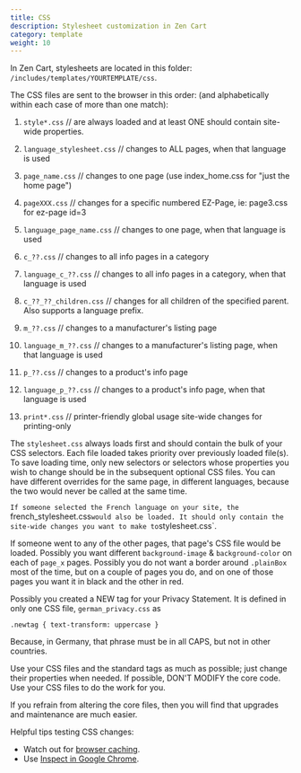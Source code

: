 ```yaml
---
title: CSS 
description: Stylesheet customization in Zen Cart 
category: template
weight: 10
---
```


In Zen Cart, stylesheets are located in this folder: 
`/includes/templates/YOURTEMPLATE/css`. 

The CSS files are sent to the browser in this order: (and alphabetically within each case of more than one match):

1. `style*.css` // are always loaded and at least ONE should contain site-wide properties. 

1. `language_stylesheet.css` // changes to ALL pages, when that language is used

1. `page_name.css` // changes to one page (use index_home.css for "just the home page") 

1. `pageXXX.css` // changes for a specific numbered EZ-Page, ie: page3.css for ez-page id=3 

1. `language_page_name.css` // changes to one page, when that language is used

1. `c_??.css` // changes to all info pages in a category

1. `language_c_??.css` // changes to all info pages in a category, when that language is used

1. `c_??_??_children.css` // changes for all children of the specified parent. Also supports a language prefix. 

1. `m_??.css` // changes to a manufacturer's listing page

1. `language_m_??.css` // changes to a manufacturer's listing page, when that language is used

1. `p_??.css` // changes to a product's info page

1. `language_p_??.css` // changes to a product's info page, when that language is used

1. `print*.css` // printer-friendly global usage site-wide changes for printing-only 

The `stylesheet.css` always loads first and should contain the bulk of your CSS selectors. Each file loaded takes priority over previously loaded file(s). To save loading time, only new selectors or selectors whose properties you wish to change should be in the subsequent optional CSS files. You can have different overrides for the same page, in different languages, because the two would never be called at the same time.

`If someone selected the French language on your site, the `french_stylesheet.css` would also be loaded. It should only contain the site-wide changes you want to make to `stylesheet.css`. 

If someone went to any of the other pages, that page's CSS file would be loaded. Possibly you want different `background-image` & `background-color` on each of `page_x` pages. Possibly you do not want a border around `.plainBox` most of the time, but on a couple of pages you do, and on one of those pages you want it in black and the other in red.

Possibly you created a NEW tag for your Privacy Statement. It is defined in only one CSS file, `german_privacy.css` as 

```
.newtag { text-transform: uppercase }
```

Because, in Germany, that phrase must be in all CAPS, but not in other countries.

Use your CSS files and the standard tags as much as possible; just change their properties when needed. If possible, DON'T MODIFY the core code. Use your CSS files to do the work for you.

If you refrain from altering the core files, then you will find that upgrades and maintenance are much easier.

Helpful tips testing CSS changes: 
- Watch out for [browser caching](/user/new_user_topics/browser_caching/).
- Use [Inspect in Google Chrome](/user/running/inspect/).

